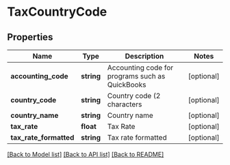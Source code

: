 # TaxCountryCode

## Properties
Name | Type | Description | Notes
------------ | ------------- | ------------- | -------------
**accounting_code** | **string** | Accounting code for programs such as QuickBooks | [optional] 
**country_code** | **string** | Country code (2 characters | [optional] 
**country_name** | **string** | Country name | [optional] 
**tax_rate** | **float** | Tax Rate | [optional] 
**tax_rate_formatted** | **string** | Tax rate formatted | [optional] 

[[Back to Model list]](../README.md#documentation-for-models) [[Back to API list]](../README.md#documentation-for-api-endpoints) [[Back to README]](../README.md)


